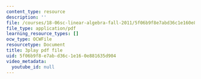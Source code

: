 ```yaml
---
content_type: resource
description: ''
file: /courses/18-06sc-linear-algebra-fall-2011/5f06b9f8e7abd36c1e160e881635d904_pz3zyUO2gpM.pdf
file_type: application/pdf
learning_resource_types: []
ocw_type: OCWFile
resourcetype: Document
title: 3play pdf file
uid: 5f06b9f8-e7ab-d36c-1e16-0e881635d904
video_metadata:
  youtube_id: null
---
```

